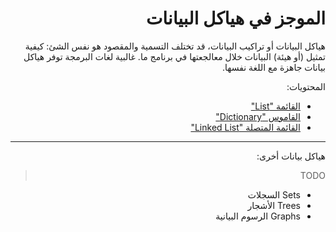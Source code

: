 
<div dir="rtl" lang="ar">

# الموجز في هياكل البيانات

هياكل البيانات أو تراكيب البيانات، قد تختلف التسمية والمقصود هو نفس الشئ: كيفية تمثيل (أو هيئة) البيانات خلال معالجعتها في برنامج ما.
 غالبية لغات البرمجة توفر هياكل بيانات جاهزة مع اللغة نفسها.


المحتويات:

- [القائمة "List"](list.md)
- [القاموس "Dictionary"](dictionary.md)
- [القائمة المتصلة "Linked List"](linkedList.md)


<hr>

هياكل بيانات أخرى:

> TODO

- Sets السجلات
- Trees الأشجار
- Graphs الرسوم البيانية


</div>
